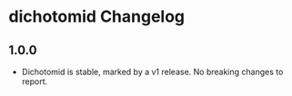 # dichotomid Changelog

## 1.0.0

* Dichotomid is stable, marked by a v1 release. No breaking changes to report.
